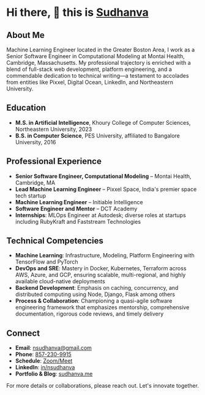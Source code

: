 # Hi there, 👋 this is [Sudhanva](https://sudhanva.me)

## About Me

Machine Learning Engineer located in the Greater Boston Area, I work as a Senior Software Engineer in Computational Modeling at Montai Health, Cambridge, Massachusetts. My professional trajectory is enriched with a blend of full-stack web development, platform engineering, and a commendable dedication to technical writing—a testament to accolades from entities like Pixxel, Digital Ocean, LinkedIn, and Northeastern University.

## Education
- **M.S. in Artificial Intelligence**, Khoury College of Computer Sciences, Northeastern University, 2023
- **B.S. in Computer Science**, PES University, affiliated to Bangalore University, 2016

## Professional Experience
- **Senior Software Engineer, Computational Modeling** – Montai Health, Cambridge, MA
- **Lead Machine Learning Engineer** – Pixxel Space, India's premier space tech startup
- **Machine Learning Engineer** – Initiable Intelligence
- **Software Engineer and Mentor** – DCT Academy
- **Internships**: MLOps Engineer at Autodesk; diverse roles at startups including RubyKraft and Faststream Technologies

## Technical Competencies
- **Machine Learning**: Infrastructure, Modeling, Platform Engineering with TensorFlow and PyTorch
- **DevOps and SRE**: Mastery in Docker, Kubernetes, Terraform across AWS, Azure, and GCP, ensuring scalable, multi-regional, and highly available cloud-native deployments
- **Backend Development**: Emphasis on caching, concurrency, and distributed computing using Node, Django, Flask among others
- **Process & Collaboration**: Championing a quasi-agile software engineering framework that emphasizes mentorship, comprehensive documentation, rigorous code reviews, and timely delivery

## Connect
- **Email**: [nsudhanva@gmail.com](mailto:nsudhanva@gmail.com)
- **Phone**: [857-230-9915](tel:8572309915)
- **Schedule**: [Zoom/Meet](https://cal.sudhanva.me)
- **LinkedIn**: [in/nsudhanva](https://linkedin.com/in/nsudhanva)
- **Portfolio & Blog**: [sudhanva.me](https://sudhanva.me)

For more details or collaborations, please reach out. Let's innovate together.
